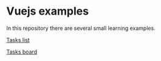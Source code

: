 # Vuejs examples
In this repository there are several small learning examples.

[Tasks list](https://oleg0x57.github.io/vuejs-examples/tasks-list/)

[Tasks board](https://oleg0x57.github.io/vuejs-examples/tasks-board/)